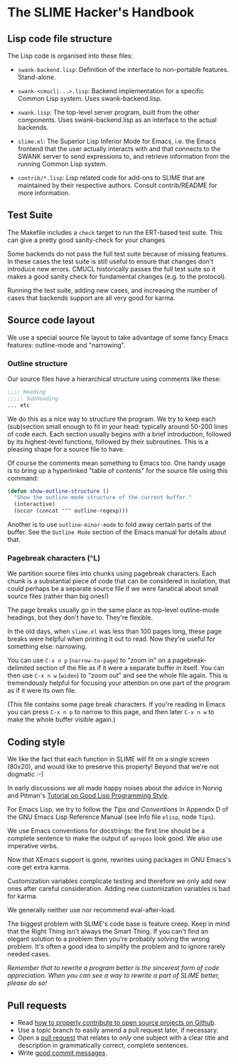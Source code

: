 # The SLIME Hacker's Handbook

## Lisp code file structure

The Lisp code is organised into these files:

* `swank-backend.lisp`: Definition of the interface to non-portable
features.  Stand-alone.

* `swank-<cmucl|...>.lisp`: Backend implementation for a specific
Common Lisp system.  Uses swank-backend.lisp.

* `swank.lisp`: The top-level server program, built from the other
components.  Uses swank-backend.lisp as an interface to the actual
backends.

* `slime.el`: The Superior Lisp Inferior Mode for Emacs, i.e. the
Emacs frontend that the user actually interacts with and that connects
to the SWANK server to send expressions to, and retrieve information
from the running Common Lisp system.

* `contrib/*.lisp`: Lisp related code for add-ons to SLIME that are
maintained by their respective authors. Consult contrib/README for
more information.

## Test Suite

The Makefile includes a `check` target to run the ERT-based test
suite. This can give a pretty good sanity-check for your changes

Some backends do not pass the full test suite because of missing
features. In these cases the test suite is still useful to ensure that
changes don't introduce new errors. CMUCL historically passes the full
test suite so it makes a good sanity check for fundamental changes
(e.g. to the protocol).

Running the test suite, adding new cases, and increasing the number of
cases that backends support are all very good for karma.


## Source code layout

We use a special source file layout to take advantage of some fancy
Emacs features: outline-mode and "narrowing".

### Outline structure

Our source files have a hierarchical structure using comments like
these:

```el
;;;; Heading
;;;;; Subheading
... etc
```

We do this as a nice way to structure the program. We try to keep each
(sub)section small enough to fit in your head: typically around 50-200
lines of code each. Each section usually begins with a brief
introduction, followed by its highest-level functions, followed by
their subroutines. This is a pleasing shape for a source file to have.

Of course the comments mean something to Emacs too. One handy usage is
to bring up a hyperlinked "table of contents" for the source file
using this command:

```el
(defun show-outline-structure ()
  "Show the outline-mode structure of the current buffer."
  (interactive)
  (occur (concat "^" outline-regexp)))
```

Another is to use `outline-minor-mode` to fold away certain parts of
the buffer. See the `Outline Mode` section of the Emacs manual for
details about that.

### Pagebreak characters (^L)

We partition source files into chunks using pagebreak characters. Each
chunk is a substantial piece of code that can be considered in
isolation, that could perhaps be a separate source file if we were
fanatical about small source files (rather than big ones!)

The page breaks usually go in the same place as top-level outline-mode
headings, but they don't have to. They're flexible.

In the old days, when `slime.el` was less than 100 pages long, these
page breaks were helpful when printing it out to read. Now they're
useful for something else: narrowing.

You can use `C-x n p` (`narrow-to-page`) to "zoom in" on a
pagebreak-delimited section of the file as if it were a separate
buffer in itself. You can then use `C-x n w` (`widen`) to "zoom out" and
see the whole file again. This is tremendously helpful for focusing
your attention on one part of the program as if it were its own file.

(This file contains some page break characters. If you're reading in
Emacs you can press `C-x n p` to narrow to this page, and then later
`C-x n w` to make the whole buffer visible again.)


## Coding style

We like the fact that each function in SLIME will fit on a single
screen (80x20), and would like to preserve this property! Beyond that
we're not dogmatic :-)

In early discussions we all made happy noises about the advice in
Norvig and Pitman's
[Tutorial on Good Lisp Programming Style](http://www.norvig.com/luv-slides.ps).

For Emacs Lisp, we try to follow the _Tips and Conventions_ in
Appendix D of the GNU Emacs Lisp Reference Manual (see Info file
`elisp`, node `Tips`).

We use Emacs conventions for docstrings: the first line should be a
complete sentence to make the output of `apropos` look good.  We also
use imperative verbs.

Now that XEmacs support is gone, rewrites using packages in GNU
Emacs's core get extra karma.

Customization variables complicate testing and therefore we only add
new ones after careful consideration.  Adding new customization
variables is bad for karma.

We generally neither use nor recommend eval-after-load.

The biggest problem with SLIME's code base is feature creep.  Keep in
mind that the Right Thing isn't always the Smart Thing.  If you can't
find an elegant solution to a problem then you're probably solving the
wrong problem.  It's often a good idea to simplify the problem and to
ignore rarely needed cases.

_Remember that to rewrite a program better is the sincerest form of
code appreciation. When you can see a way to rewrite a part of SLIME
better, please do so!_



## Pull requests

* Read [how to properly contribute to open source projects on Github][1].
* Use a topic branch to easily amend a pull request later, if necessary.
* Open a [pull request][2] that relates to *only* one subject with a
  clear title and description in grammatically correct, complete
  sentences.
* Write [good commit messages][3].

[1]: http://gun.io/blog/how-to-github-fork-branch-and-pull-request
[2]: https://help.github.com/articles/using-pull-requests
[3]: http://chris.beams.io/posts/git-commit/
